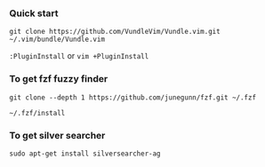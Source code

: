 ### Quick start

`git clone https://github.com/VundleVim/Vundle.vim.git ~/.vim/bundle/Vundle.vim`

`:PluginInstall` or `vim +PluginInstall`

### To get fzf fuzzy finder

`git clone --depth 1 https://github.com/junegunn/fzf.git ~/.fzf`

`~/.fzf/install`

### To get silver searcher 

`sudo apt-get install silversearcher-ag`
